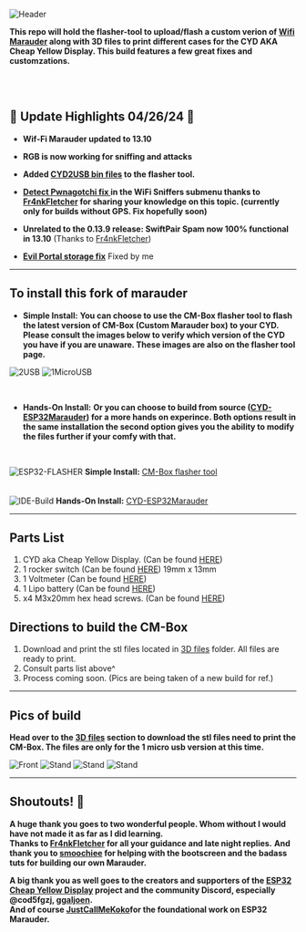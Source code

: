 ![Header](Images/cmheader.png)
<br>



  <b>This repo will hold the flasher-tool to upload/flash a custom verion of <a href=hhttps://github.com/justcallmekoko/ESP32Marauder/wiki/about>Wifi Marauder</a> along with 3D files to print different cases for the CYD AKA Cheap Yellow Display. This build features a few great fixes and customzations.</b> 
  
  
  <br>
  <br>
  
## 🌟 Update Highlights 04/26/24 🌟
- **Wif-Fi Marauder updated to 13.10**
- **RGB is now working for sniffing and attacks**
- **Added <a href=https://github.com/ATOMNFT/CM-Box/tree/main/web>CYD2USB bin files</a> to the flasher tool.**
- **<a href=https://github.com/Fr4nkFletcher/ESP32-Marauder-Cheap-Yellow-Display/blob/master/screenshots/pwn2.jpg>Detect Pwnagotchi fix </a> in the WiFi Sniffers submenu thanks to <a href=https://github.com/Fr4nkFletcher>Fr4nkFletcher</a> for sharing your knowledge on this topic. (currently only for builds without GPS. Fix hopefully soon)**

- **Unrelated to the 0.13.9 release: SwiftPair Spam now 100% functional in 13.10** (Thanks to <a href=https://github.com/Fr4nkFletcher>Fr4nkFletcher</a>)

- **<a href=https://github.com/ATOMNFT/CYD-ESP32Marauder/tree/master/Evil%20Portal%20Stuff>Evil Portal storage fix</a>** Fixed by me

<hr>

## To install this fork of marauder
 - **Simple Install:** <b>You can choose to use the CM-Box flasher tool to flash the latest version of CM-Box (Custom Marauder box) to your CYD.
 Please consult the images below to verify which version of the CYD you have if you are unaware. These images are also on the flasher tool page.</b>

![2USB](Images/back2usb.png) ![1MicroUSB](Images/back1usb.png)


<br>
 
 - **Hands-On Install:** <b>Or you can choose to build from source (<a href=https://github.com/ATOMNFT/CYD-ESP32Marauder>CYD-ESP32Marauder</a>) for a more hands on experince. Both options result in the same installation the second option gives you the ability to modify the files further if your comfy with that.</b> 
 
 <br>
 
   ![ESP32-FLASHER](https://github.com/ATOMNFT/CM-Box/blob/main/Images/esp-flash-icn.png "Simple Install")  **Simple Install:** <a href=https://atomnft.github.io/CM-Box/flash0.html>CM-Box flasher tool</a> 
   <br>
   <br>
   <br>
   ![IDE-Build](https://github.com/ATOMNFT/CM-Box/blob/main/Images/ide-icn.png "Hands-On Install")  **Hands-On Install:** <a href=https://github.com/ATOMNFT/CYD-ESP32Marauder>CYD-ESP32Marauder</a>
  
 <hr>

## Parts List
1. CYD aka Cheap Yellow Display. (Can be found <a href=https://shorturl.at/GJKY4>HERE</a>)
2. 1 rocker switch (Can be found <a href=https://shorturl.at/oABL4>HERE</a>) 19mm x 13mm
3. 1 Voltmeter (Can be found <a href=https://shorturl.at/djHY5>HERE</a>)
4. 1 Lipo battery (Can be found <a href=https://rb.gy/8q9c45>HERE</a>)
5. x4 M3x20mm hex head screws. (Can be found <a href=https://rb.gy/lb1ewo>HERE</a>)
  
## Directions to build the CM-Box
 1. Download and print the stl files located in <a href=https://github.com/ATOMNFT/CM-Box/tree/main/STL%20Files>3D files</a> folder. All files are ready to print.
 2. Consult parts list above^
 3. Process coming soon. (Pics are being taken of a new build for ref.)
  
 <hr>
  
## Pics of build
  <b>Head over to the <a href=https://github.com/ATOMNFT/CM-Box/tree/main/STL%20Files>3D files</a> section to download the stl files need to print the CM-Box. The files are only for the 1 micro usb version at this time.</b>
  
  ![Front](Images/CMB1.jpg) ![Stand](Images/CMB2.jpg) ![Stand](Images/CMB3.jpg) ![Stand](Images/CMB4.jpg)
  <br>
  <hr>
  
## Shoutouts! 📢
  <b>A huge thank you goes to two wonderful people. Whom without I would have not made it as far as I  did learning.</b> <br>
  <b>Thanks to <a href=https://github.com/Fr4nkFletcher>Fr4nkFletcher</a> for all your guidance and late night replies.</b>
  <b>And thank you to <a href=https://github.com/smoochiee>smoochiee</a> for helping with the bootscreen and the badass tuts for building our own Marauder.</b><br>
  
  <b>A big thank you as well goes to the creators and supporters of the [ESP32 Cheap Yellow Display](https://github.com/witnessmenow/ESP32-Cheap-Yellow-Display) project and the community Discord, especially **@cod5fgzj**, [**ggaljoen**](https://github.com/ggaljoen). 
  <br> 
  And of course <a href=https://github.com/justcallmekoko>JustCallMeKoko</a>for the foundational work on ESP32 Marauder.</b>
  
  
  <br>
  <br>
  
  
  

 
